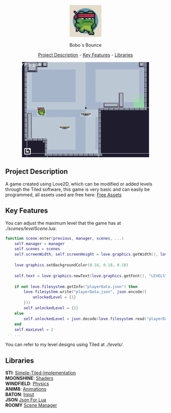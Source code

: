 <p align="center"><img src="./icon.png" width="100" alt="til" /><p align="center">Bobo`s Bounce</h1>
<p align="center"><a href="#project-description">Project Description</a> - <a href="#key-features">Key Features</a> - <a href="#libraries">Libraries</a></p>

<p align="center"><img src="./demo.gif" alt="til" />

## Project Description

A game created using Love2D, which can be modified or added levels through the Tiled software, this game is very basic and can easily be programmed, all assets used are free here: [Free Assets](https://pixelfrog-assets.itch.io/pixel-adventure-1)

## Key Features

You can adjust the maximum level that the game has at _./scenes/levelScene.lua_.

```lua
function scene:enter(previous, manager, scenes, ...)
    self.manager = manager
    self.scenes = scenes
    self.screenWidth, self.screenHeight = love.graphics.getWidth(), love.graphics.getHeight()

    love.graphics.setBackgroundColor(0.18, 0.18, 0.18)

    self.text = love.graphics.newText(love.graphics.getFont(), "LEVELS")

    if not love.filesystem.getInfo("playerData.json") then
        love.filesystem.write("playerData.json", json.encode({
            unlockedLevel = {1}
        }))
        self.unlockedLevel = {1}
    else
        self.unlockedLevel = json.decode(love.filesystem.read("playerData.json")).unlockedLevel
    end
    self.maxLevel = 2
 -- ...

```

You can refer to my level designs using Tiled at _./levels/_.

## Libraries

**STI**: <a href="https://github.com/karai17/Simple-Tiled-Implementation">Simple-Tiled-Implementation</a>  
**MOONSHINE**: <a href="https://github.com/vrld/moonshine">Shaders</a>  
**WINDFIELD**: <a href="https://github.com/a327ex/windfield">Physics</a>  
**ANIM8**: <a href="https://github.com/kikito/anim8">Animations</a>  
**BATON**: <a href="https://github.com/tesselode/baton">Input</a>  
**JSON** <a href="https://github.com/rxi/json.lua">Json For Lua</a>  
**ROOMY** <a href="https://github.com/tesselode/roomy">Scene Manager</a>
